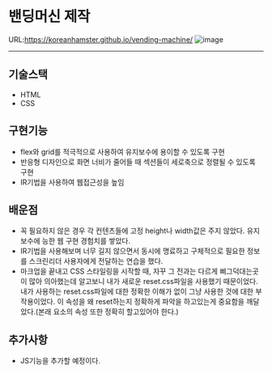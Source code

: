 밴딩머신 제작
======
URL:https://koreanhamster.github.io/vending-machine/
![image](https://user-images.githubusercontent.com/95600994/165269443-bd6b8764-ba8f-4077-a586-e28a70b1575e.png)

----
## 기술스택
- HTML
- CSS

## 구현기능
- flex와 grid를 적극적으로 사용하여 유지보수에 용이할 수 있도록 구현
- 반응형 디자인으로 화면 너비가 줄어들 때 섹션들이 세로축으로 정렬될 수 있도록 구현
- IR기법을 사용하여 웹접근성을 높임

## 배운점
- 꼭 필요하지 않은 경우 각 컨텐츠들에 고정 height나 width값은 주지 않았다. 유지보수에 능한 웹 구현 경험치를 쌓았다.
- IR기법을 사용해보며 너무 길지 않으면서 동시에 명료하고 구체적으로 필요한 정보를 스크린리더 사용자에게 전달하는 연습을 했다.
- 마크업을 끝내고 CSS 스타일링을 시작할 때, 자꾸 그 전과는 다르게 삐그덕대는곳이 많아 의아했는데 알고보니 내가 새로운 reset.css파일을 사용했기 때문이었다. 내가 사용하는 reset.css파일에 대한 정확한 이해가 없이 그냥 사용한 것에 대한 부작용이었다. 이 속성을 왜 reset하는지 정확하게 파악을 하고있는게 중요함을 깨달았다.(본래 요소의 속성 또한 정확히 할고있어야 한다.) 

## 추가사항
- JS기능을 추가할 예정이다.

